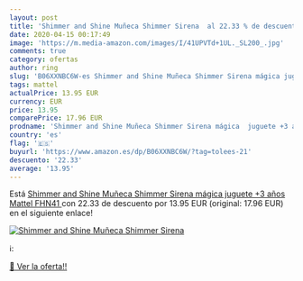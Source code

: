 ```yaml
---
layout: post
title: 'Shimmer and Shine Muñeca Shimmer Sirena  al 22.33 % de descuento'
date: 2020-04-15 00:17:49
image: 'https://m.media-amazon.com/images/I/41UPVTd+1UL._SL200_.jpg'
comments: true
category: ofertas
author: ring
slug: 'B06XXNBC6W-es Shimmer and Shine Muñeca Shimmer Sirena mágica juguete +3...'
tags: mattel
actualPrice: 13.95 EUR
currency: EUR
price: 13.95
comparePrice: 17.96 EUR
prodname: 'Shimmer and Shine Muñeca Shimmer Sirena mágica  juguete +3 años  Mattel FHN41 '
country: 'es'
flag: '🇪🇸'
buyurl: 'https://www.amazon.es/dp/B06XXNBC6W/?tag=tolees-21'
descuento: '22.33'
average: '13.95'
---
```


Está [Shimmer and Shine Muñeca Shimmer Sirena mágica  juguete +3 años  Mattel FHN41 ](https://www.amazon.es/dp/B06XXNBC6W/?tag=tolees-21) con 22.33 de descuento por 13.95 EUR (original: 17.96 EUR) en el siguiente enlace!

[![Shimmer and Shine Muñeca Shimmer Sirena ](https://m.media-amazon.com/images/I/41UPVTd+1UL._SL200_.jpg)](https://www.amazon.es/dp/B06XXNBC6W/?tag=tolees-21)

ℹ️:


[🛒 Ver la oferta!!](https://www.amazon.es/dp/B06XXNBC6W/?tag=tolees-21)
